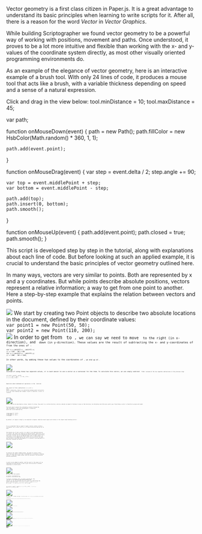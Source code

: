 Vector geometry is a first class citizen in Paper.js. It is a great advantage to understand its basic principles when learning to write scripts for it. After all, there is a reason for the word <i>Vector</i> in <i>Vector Graphics</i>.

While building <url href="http://scriptographer.org">Scriptographer</url> we found vector geometry to be a powerful way of working with positions, movement and paths. Once understood, it proves to be a lot more intuitive and flexible than working with the x- and y- values of the coordinate system directly, as most other visually oriented programming environments do.

As an example of the elegance of vector geometry, here is an interactive example of a brush tool. With only 24 lines of code, it produces a mouse tool that acts like a brush, with a variable thickness depending on speed and a sense of a natural expression.

Click and drag in the view below:
<paperscript height=420 width=540 background=black>
tool.minDistance = 10;
tool.maxDistance = 45;

var path;

function onMouseDown(event) {
	path = new Path();
	path.fillColor = new HsbColor(Math.random() * 360, 1, 1);

	path.add(event.point);
}

function onMouseDrag(event) {
	var step = event.delta / 2;
	step.angle += 90;
	
	var top = event.middlePoint + step;
	var bottom = event.middlePoint - step;
	
	path.add(top);
	path.insert(0, bottom);
	path.smooth();
}

function onMouseUp(event) {
	path.add(event.point);
	path.closed = true;
	path.smooth();
}
</paperscript>

This script is developed step by step in the <node href="/tutorials/interaction/working-with-mouse-vectors/" /> tutorial, along with explanations about each line of code. But before looking at such an applied example, it is crucial to understand the basic principles of vector geometry outlined here.

<title>Points and Vectors</title>

In many ways, vectors are very similar to points. Both are represented by x and a y coordinates. But while points describe absolute positions, vectors represent a relative information; a way to get from one point to another. Here a step-by-step example that explains the relation between vectors and points.

<image src="Points-And-Vectors-01.gif">
We start by creating two <node href="/tutorials/geometry/point-size-and-rectangle/" anchor="point">Point</node> objects to describe two absolute locations in the document, defined by their coordinate values:
<code>
var point1 = new Point(50, 50);
var point2 = new Point(110, 200);
</code>
</image>

<image src="Points-And-Vectors-02.gif">
In order to get from <code point1 /> to <code point2 />, we can say we need to move <code 60 /> to the right (in x-direction), and <code 150 /> down (in y-direction). These values are the result of subtracting the x- and y-coordinates of <code point1 /> from the ones of <code point2 />:
<code>
var x = point2.x - point1.x;
// = 110 - 50 = 60
var y = point2.y - point1.y;
// = 200 - 50 = 150;
</code>
In other words, by adding these two values to the coordinates of <code point1 />, we end up at <code point2 />.
</image>

<image src="Points-And-Vectors-03.gif" >
Instead of using these two separate values, it is much easier to use a vector as a container for the them. To calculate this vector, we can simply subtract <code point1 /> from <code point2 /> instead of the two separate subtractions in the previous step:

<code>
var vector = point2 - point1;
// = { x: 110, y: 200 } - { x: 50, y: 50 }
// = { x: 60, y: 150 }
</code>

<note>
Read more about mathematical operations in the <node href="/tutorials/geometry/mathematical-operations/" anchor="mathematical-operations" /> tutorial.

The result of this subtraction (<code vector />) is still a <node href="/tutorials/geometry/point-size-and-rectangle/" anchor="point">Point</node> object. Technically, there is no distinction between points and vectors. It is just their meaning that changes: A point is absolute, a vector is relative.
</note>

</image>

<image src="Points-And-Vectors-04.gif" >
Vectors can also be described as arrows. Similar to arrows, they point in a certain direction, and also indicate an amount of distance to move in that direction. An alternative and often more useful way of describing a vector is therefore by angle and length.

The Point object exposes this alternative notation through the <api Point#angle /> and <api Point#length /> properties, which both can be modified too.

<code>
console.log(vector.length);
// 161.55494
console.log(vector.angle);
// 68.19859
</code>

<note>
By default, all angles in Paper.js are measured in degrees. Read more about angles and rotation in the chapter about <url #rotating-vectors-and-working-with-angles>Rotating Vectors</url>.
</note>

</image>

It is so important that we repeat it again: Vectors contain relative information. All a vector tells us is in which direction and how far to move.

The easiest use of such a vector is to add it to an absolute position of a point. The result will again be an absolute point, which will be at a position shifted from the originating point by the amount specified by the vector. In this way we can add the same vector to many points, as illustrated in the image bellow. The vectors you see are all the same, but the points resulting from adding it to a group of existing points in different locations all differ.

<image src="Vectors.gif" />

<title>Calculating with Vectors</title>

As shown by the simple examples above, the power of vectors really comes into play when we use them in mathematical calculations, treating them as if they were simple values. Here an overview of the different possible operations.

<title short="Addition and Subtraction">Vector Addition and Subtraction</title>

A vector can be added to another, and the result is the same as if we superposed two descriptions of how to get from one place to another, resulting in a third vector.

<image src="Vector-Addition-01.gif">
We start with four points:
<code>
var point1 = new Point(50, 0);
var point2 = new Point(40, 100);

var point3 = new Point(5, 135);
var point4 = new Point(75, 170);
</code>
As seen in <url #points-and-vectors>Points and Vectors</url>, we can now calculate the two vectors by subtracting the points from each other:
<code>
var vector1 = point2 - point1;
// = { x: 40, y: 100 } - { x: 50, y: 0 }
// = { x: -10, y: 100 }

var vector2 = point4 - point3;
// = { x: 75, y: 170 } - { x: 5, y: 135 }
// = { x: 70, y: 35 }
</code>
</image>

<image src="Vector-Addition-02.gif">
To start at <code startPoint />, follow <code vector1 /> and then <code vector2 />, we could first add <code vector1 /> to the <code startPoint />, retrieve the resulting <code tempPoint /> and then add <code vector2 /> to that to get to the desired <code endPoint />.
<code>
var tempPoint = startPoint + vector1;
var endPoint = tempPoint + vector2;
</code>
But if we would like to apply the same combined vector to many points, this calculation would be unnecessarily complicated, as we would have to go through the <code tempPoint /> each time.
</image>

<image src="Vector-Addition-03.gif">
Instead, we can just add <code vector1 /> to <code vector2 /> and use the resulting object as a new vector that describes the combined movement.
<code>
var vector = vector1 + vector2;
</code>
</image>

<image src="Vector-Addition-04.gif">
But we can also do the opposite and subtract a vector from another instead of adding it. The result is the same as if we would go in the opposite direction of the vector that we are subtracting.
<code>
var vector = vector1 - vector2;
</code>
</image>

<note>
The results of these operations is the same as the addition or subtraction of each vector's x and y coordinates. It would not work however to add or subtract the length or angle values.
</note>

<title short="Multiplication and Division">Vector Multiplication and Division</title>

It is quite easy to imagine what a multiplication or division with a numerical value would do to a vector: Instead of saying "go 10 meters into that direction", it would for example correspond to "3 times 10 meters into that direction". A multiplied vector does not change its angle. But its length is changed, by the amount of the multiplied value.

<image src="Vector-Multiplication.gif">
<code>
var bigVector = smallVector * 3;
</code>
Or, to go the other way:
<code>
var smallVector = bigVector / 3;
</code>
</image>
<note>
Due to a limitation of Javascript, we need to make sure that the vector to be multiplied or divided is on the left-hand side of the operation. This is because the left-hand side defines the nature of the type returned from the operation. To write the following would therefore produce invalid results:
<code>
var bigVector = 3 * smallVector;
</code>
</note>

<title>Changing a Vector's Length</title>

So we learned that multiplying or dividing a vector changes its length without modifying its angle. But we can also change the <code length /> property on vector objects directly:

<image Vector-Length-01.gif>
First we create a vector by directly use the Point constructor, since vectors and points are actually the same type of objects:
<code start=1>
var vector = new Point(24, 60);
console.log(vector.length);
// 64.62198
</code>

Now we change the vector's length property. This is similar to the multiplication in the previous example, but modifies the object directly:
<code start=4>
vector.length = vector.length * 3;
console.log(vector.length);
// 193.86593
</code>
</image>

<image Vector-Length-02.gif>
We can also set the length to a fixed value, stretching or shrinking the vector to this length:
<code start=7>
vector.length = 100;
</code>
</image>

Another way to change the vector's length is the <api Point#normalize() /> method. In Mathematics to normalize a vector means to resize it so its length is 1. <code normalize() /> handles that for us, and also accepts an optional parameter that defines the length to normalize to, if we would like it to be other than 1.

We start with the same vector as in the example above on line 1. Let's look at the normalized version of this vector:
<code>
var vector = new Point(24, 60); 
var normalizedVector = vector.normalize();
console.log(vector.length);
// 64.62198
console.log(normalizedVector.length);
// 1
</code>
Note that the length of <code normalizedVector /> is now 1, while the original vector remains unmodified. <code normalize() /> does not modify the vector it is called on, instead it returns a new normalized vector object.

Now what happens if we normalize to 10 instead?
<code start=7>
var normalizedVector = vector.normalize(10);
console.log(normalizedVector.length);
// 10
</code>
As expected, the returned vector has a length of 10. Note that we could also multiply the first normalized vector with 10:
<code start=10>
var normalizedVector = vector.normalize() * 10;
console.log(normalizedVector.length);
// 10
</code>

<title short="Rotating Vectors">Rotating Vectors and Working with Angles</title>

Rotating vectors is a powerful tool for constructing paths and shapes, as it allows us to define a relative direction at a certain angle rotated away from another direction, for example sideways. The <node href="/tutorials/interaction/working-with-mouse-vectors/" /> tutorial shows a good example of this, where rotated vectors are used to construct paths in parallel to the direction and position of the moved mouse.

<image src="Angles.gif" >
All angles in Paper.js are measured in degrees, and are oriented clockwise. The angle values start from the horizontal axis and expand downwards. At 180° they flip to -180°, which is the same, since going halfway around a circle in the left or right direction results in the same position. This does not prevent you from setting angles to something higher than 180° though.
</image>

There are two ways to change the angle of a vector. The obvious one is by setting the vector's <code angle /> property to a new value. Let's first set up a vector that points 100 coordinates down and 100 to the right, and log its angle and length:

<image Rotating-Vectors-01.gif>
<code>
var vector = new Point(100, 100);
console.log(vector.angle);
// 45
</code>

Since we are going in equal amounts down and to the right, it has an angle of 45°. Let's log it's length so we can check it after we have rotated the vector:

<code>
console.log(vector.length);
// 141.42136
</code>
</image>

<image Rotating-Vectors-02.gif>
Now we rotate it by 90° clockwise by setting its angle to 45° + 90° = 135° and log the length again:

<code>
vector.angle = 135;
console.log(vector.length);
// 141.42136
</code>

Note how the length has not changed. All we changed is the vector's direction. If we log the whole vector again, we will see that its coordinates are not the same anymore:

<code>
console.log(vector);
// { x: -100, y: 100 }
</code>
</image>

<image Rotating-Vectors-03.gif>
Instead of setting the angle directly to 135, we could have also explicitly increase it by 90°:

<code>
vector.angle = vector.angle + 90;
</code>

A simpler way of writing such an increase of a value is to use the <code += /> operator, as it prevents us from writing <code vector.angle /> twice:

<code>
vector.angle += 90;
</code>
</image>

<title short="Methods and Properties">Operations, Methods and Properties</title>

Note that mathematical operations (addition, subtraction, multiplication and division) and methods such as <code rotate() /> and <code normalize() /> do not modify the involved vector and point objects. Instead, they return the result as a new  object. This means they can be chained and combined in expressions:
<code>
var point = event.middlePoint
		+ event.delta.rotate(90);
</code>
Changing a vector's <code angle /> or <code length /> on the other hand directly modifies the vector object, and can only be used outside of such expressions. Since we are directly modifying objects, we need to be careful about what we modify and use the <code clone() /> function when the original object shall not be modified.
<code>
var delta = event.delta.clone();
delta.angle += 90;
var point = event.middlePoint + delta;
</code>

<title>Vektor.js</title>

The example script below is provided as a help to familiarise yourself with the concept of vectors.

Play around with it to get a feeling for how vectors work, and try to use it to repeat the principles learned in this tutorial.

<paperscript width=540 height=540 border=true>

var values = {
	fixLength: false,
	fixAngle: false,
	showCircle: false,
	showAngleLength: true,
	showCoordinates: false
};

var vectorStart, vector, vectorPrevious;
var vectorItem, items, dashedItems;

function processVector(event, drag) {
	vector = event.point - vectorStart;
	if (vectorPrevious) {
		if (values.fixLength && values.fixAngle) {
			vector = vectorPrevious;
		} else if (values.fixLength) {
			vector.length = vectorPrevious.length;
		} else if (values.fixAngle) {
			vector = vector.project(vectorPrevious);
		}
	}
	drawVector(drag);
}

function drawVector(drag) {
	if (items) {
		for (var i = 0, l = items.length; i < l; i++) {
			items[i].remove();
		}
	}
	if (vectorItem)
		vectorItem.remove();
	items = [];
	var arrowVector = vector.normalize(10);
	var end = vectorStart + vector;
	vectorItem = new Group([
		new Path([vectorStart, end]),
		new Path([
			end + arrowVector.rotate(135),
			end,
			end + arrowVector.rotate(-135)
		])
	]);
	vectorItem.strokeWidth = 0.75;
	vectorItem.strokeColor = '#e4141b';
	// Display:
	dashedItems = [];
	// Draw Circle
	if (values.showCircle) {
		dashedItems.push(new Path.Circle({
			center: vectorStart,
			radius: vector.length
		}));
	}
	// Draw Labels
	if (values.showAngleLength) {
		drawAngle(vectorStart, vector, !drag);
		if (!drag)
			drawLength(vectorStart, end, vector.angle < 0 ? -1 : 1, true);
	}
	var quadrant = vector.quadrant;
	if (values.showCoordinates && !drag) {
		drawLength(vectorStart, vectorStart + [vector.x, 0],
				[1, 3].indexOf(quadrant) != -1 ? -1 : 1, true, vector.x, 'x: ');
		drawLength(vectorStart, vectorStart + [0, vector.y], 
				[1, 3].indexOf(quadrant) != -1 ? 1 : -1, true, vector.y, 'y: ');
	}
	for (var i = 0, l = dashedItems.length; i < l; i++) {
		var item = dashedItems[i];
		item.strokeColor = 'black';
		item.dashArray = [1, 2];
		items.push(item);
	}
	// Update palette
	values.x = vector.x;
	values.y = vector.y;
	values.length = vector.length;
	values.angle = vector.angle;
}

function drawAngle(center, vector, label) {
	var radius = 25, threshold = 10;
	if (vector.length < radius + threshold || Math.abs(vector.angle) < 15)
		return;
	var from = new Point(radius, 0);
	var through = from.rotate(vector.angle / 2);
	var to = from.rotate(vector.angle);
	var end = center + to;
	dashedItems.push(new Path.Line(center,
			center + new Point(radius + threshold, 0)));
	dashedItems.push(new Path.Arc(center + from, center + through, end));
	var arrowVector = to.normalize(7.5).rotate(vector.angle < 0 ? -90 : 90);
	dashedItems.push(new Path([
			end + arrowVector.rotate(135),
			end,
			end + arrowVector.rotate(-135)
	]));
	if (label) {
		// Angle Label
		var text = new PointText(center
				+ through.normalize(radius + 10) + new Point(0, 3));
		text.content = Math.floor(vector.angle * 100) / 100 + '°';
		text.fillColor = 'black';
		items.push(text);
	}
}

function drawLength(from, to, sign, label, value, prefix) {
	var lengthSize = 5;
	if ((to - from).length < lengthSize * 4)
		return;
	var vector = to - from;
	var awayVector = vector.normalize(lengthSize).rotate(90 * sign);
	var upVector = vector.normalize(lengthSize).rotate(45 * sign);
	var downVector = upVector.rotate(-90 * sign);
	var lengthVector = vector.normalize(
			vector.length / 2 - lengthSize * Math.sqrt(2));
	var line = new Path();
	line.add(from + awayVector);
	line.lineBy(upVector);
	line.lineBy(lengthVector);
	line.lineBy(upVector);
	var middle = line.lastSegment.point;
	line.lineBy(downVector);
	line.lineBy(lengthVector);
	line.lineBy(downVector);
	dashedItems.push(line);
	if (label) {
		// Length Label
		var textAngle = Math.abs(vector.angle) > 90
				? textAngle = 180 + vector.angle : vector.angle;
		// Label needs to move away by different amounts based on the
		// vector's quadrant:
		var away = (sign >= 0 ? [1, 4] : [2, 3]).indexOf(vector.quadrant) != -1
				? 8 : 0;
		var text = new PointText(middle + awayVector.normalize(away + lengthSize));
		text.rotate(textAngle);
		text.paragraphStyle.justification = 'center';
		value = value || vector.length;
		text.content = (prefix || '') + Math.floor(value * 1000) / 1000;
		text.fillColor = 'black';
		items.push(text);
	}
}

var dashItem;

function onMouseDown(event) {
	var end = vectorStart + vector;
	var create = false;
	if (event.modifiers.shift && vectorItem) {
		vectorStart = end;
		create = true;
	} else if (vector && (event.modifiers.option
			|| end && end.getDistance(event.point) < 10)) {
		create = false;
	} else {
		vectorStart = event.point;
	}
	if (create) {
		dashItem = vectorItem;
		vectorItem = null;
	}
	processVector(event, true);
//	document.redraw();
}

function onMouseDrag(event) {
	if (!event.modifiers.shift && values.fixLength && values.fixAngle)
		vectorStart = event.point;
	processVector(event, event.modifiers.shift);
}

function onMouseUp(event) {
	processVector(event, false);
	if (dashItem) {
		dashItem.dashArray = [1, 2];
		dashItem = null;
	}
	vectorPrevious = vector;
}
</paperscript>